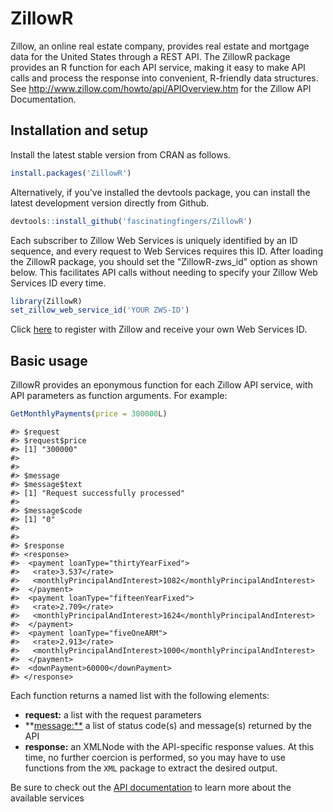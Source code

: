 <!-- README.md is generated from README.Rmd. Please edit that file -->
ZillowR
=======

Zillow, an online real estate company, provides real estate and mortgage data for the United States through a REST API. The ZillowR package provides an R function for each API service, making it easy to make API calls and process the response into convenient, R-friendly data structures. See <http://www.zillow.com/howto/api/APIOverview.htm> for the Zillow API Documentation.

Installation and setup
----------------------

Install the latest stable version from CRAN as follows.

``` r
install.packages('ZillowR')
```

Alternatively, if you've installed the devtools package, you can install the latest development version directly from Github.

``` r
devtools::install_github('fascinatingfingers/ZillowR')
```

Each subscriber to Zillow Web Services is uniquely identified by an ID sequence, and every request to Web Services requires this ID. After loading the ZillowR package, you should set the "ZillowR-zws\_id" option as shown below. This facilitates API calls without needing to specify your Zillow Web Services ID every time.

``` r
library(ZillowR)
set_zillow_web_service_id('YOUR ZWS-ID')
```

Click [here](http://www.zillow.com/webservice/Registration.htm) to register with Zillow and receive your own Web Services ID.

Basic usage
-----------

ZillowR provides an eponymous function for each Zillow API service, with API parameters as function arguments. For example:

``` r
GetMonthlyPayments(price = 300000L)
```

    #> $request
    #> $request$price
    #> [1] "300000"
    #> 
    #> 
    #> $message
    #> $message$text
    #> [1] "Request successfully processed"
    #> 
    #> $message$code
    #> [1] "0"
    #> 
    #> 
    #> $response
    #> <response>
    #>  <payment loanType="thirtyYearFixed">
    #>   <rate>3.537</rate>
    #>   <monthlyPrincipalAndInterest>1082</monthlyPrincipalAndInterest>
    #>  </payment>
    #>  <payment loanType="fifteenYearFixed">
    #>   <rate>2.709</rate>
    #>   <monthlyPrincipalAndInterest>1624</monthlyPrincipalAndInterest>
    #>  </payment>
    #>  <payment loanType="fiveOneARM">
    #>   <rate>2.913</rate>
    #>   <monthlyPrincipalAndInterest>1000</monthlyPrincipalAndInterest>
    #>  </payment>
    #>  <downPayment>60000</downPayment>
    #> </response>

Each function returns a named list with the following elements:

-   **request:** a list with the request parameters
-   \*\*<message:**> a list of status code(s) and message(s) returned by the API
-   **response:** an XMLNode with the API-specific response values. At this time, no further coercion is performed, so you may have to use functions from the `XML` package to extract the desired output.

Be sure to check out the [API documentation](http://www.zillow.com/howto/api/APIOverview.htm) to learn more about the available services
